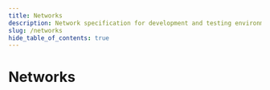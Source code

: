```yaml
---
title: Networks
description: Network specification for development and testing environments.
slug: /networks
hide_table_of_contents: true
---
```


# Networks